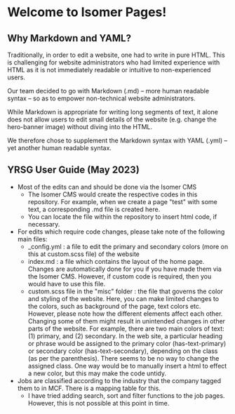 # Welcome to Isomer Pages!

## Why Markdown and YAML?

Traditionally, in order to edit a website, one had to write in pure HTML. This is challenging for website administrators who had limited experience with HTML as it is not immediately readable or intuitive to non-experienced users. 

Our team decided to go with Markdown (.md) – more human readable syntax – so as to empower non-technical website administrators.

While Markdown is appropriate for writing long segments of text, it alone does not allow users to edit small details of the website (e.g. change the hero-banner image) without diving into the HTML.

We therefore chose to supplement the Markdown syntax with YAML (.yml) – yet another human readable syntax.

## YRSG User Guide (May 2023)
- Most of the edits can and should be done via the Isomer CMS
    - The Isomer CMS would create the respective codes in this repository. For example, when we create a page "test" with some text, a corresponding .md file is created       here.
    - You can locate the file within the repository to insert html code, if necessary.
- For edits which require code changes, please take note of the following main files:
  - _config.yml : a file to edit the primary and secondary colors (more on this at custom.scss file) of the website
  - index.md : a file which contains the layout of the home page. Changes are automatically done for you if you have made them via the Isomer CMS. However, if custom code is required, then you would have to use this file.
  - custom.scss file in the "misc" folder : the file that governs the color and styling of the website. Here, you can make limited changes to the colors, such as     background of the page, text colors etc. However, please note how the different elements affect each other. Changing some of them might result in unintended changes in other parts of the website. For example, there are two main colors of text: (1) primary, and (2) secondary. In the web site, a particular heading or phrase would be assigned to the primary color (has-text-primary) or secondary color (has-text-secondary), depending on the class (as per the parenthesis). There seems to be no way to change the assigned class. One way would be to manually insert a html to effect a new color, but this may make the code untidy.
 - Jobs are classified according to the industry that the company tagged them to in MCF. There is a mapping table for this. 
   - I have tried adding search, sort and filter functions to the job pages. However, this is not possible at this point in time.
